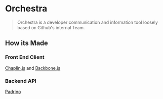 # Orchestra

> Orchestra is a developer communication and information tool loosely based on Github's internal Team.

## How its Made
### Front End Client
[Chaplin.js](http://chaplinjs.org/) and [Backbone.js](http://backbonejs.org/)

### Backend API
[Padrino](http://www.padrinorb.com/)
